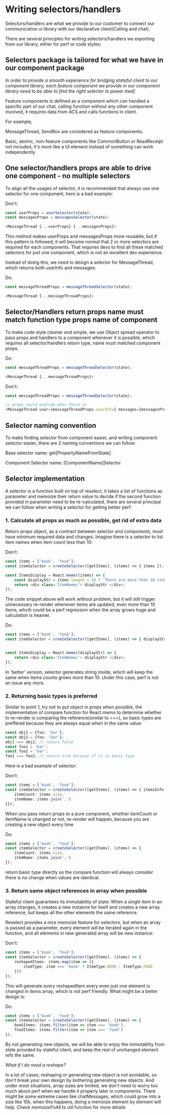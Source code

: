 # Writing selectors/handlers

Selectors/handlers are what we provide to our customer to connect our communication ui library with our declarative client(Calling and chat).

There are several principles for writing selectors/handlers we exporting from our library, either for perf or code styles:

## Selectors package is tailored for what we have in our component package

*In order to provide a smooth experience for bridging stateful client to our component library, each feature component we provide in our component library need to be able to find the right selector to power itself.*

Feature components is defined as a component which can handled a specific part of our chat, calling function without any other component involved, it requires data from ACS and calls functions in client. 

For example,

MessageThread, SendBox are considered as feature components.

Basic, atomic, non-feature components like CommonButton or ReadReceipt not included, it's more like a UI element instead of something can work independently

## One selector/handlers props are able to drive one component - no multiple selectors

To align all the usages of selector, it is recommended that always use one selector for one component, here is a bad example:

Don't:
```typescript
const userProps = userSelector(state);
const messagesProps = messagesSelector(state);

<MessageThread {...userProps} {...messagesProps}>
```

This method makes userProps and messagesProps more reusable, but if this pattern is followed, it will become normal that 2 or more selectors are required for each components. That requires devs to find all these matched selectors for just one component, which is not an excellent dev experience.

Instead of doing this, we need to design a selector for MessageThread, which returns both userInfo and messages:

Do:
```typescript
const messageThreadProps = messageThreadSelector(state);

<MessageThread {...messageThreadProps}>
```

## Selector/Handlers return props name must match function type props name of component

To make code style cleaner and simple, we use Object spread operator to pass props and handlers to a component whenever it is possible, which requires all selector/handlers return type, name must matched component props.

Do:
```typescript
const messageThreadProps = messageThreadSelector(state);

<MessageThread {...messageThreadProps}>
```

Don't:
```typescript
const messageThreadProps = messageThreadSelector(state);

// props could explode when there is 
<MessageThread user={messageThreadProps.userInfo} messages={messagesProps.chatMessages}>
```

## Selector naming convention

To make finding selector from component easier, and writing component selector easier, there are 2 naming conventions we can follow:

Base selector name: get[PropertyNameFromState]

Component Selector name: [ComponentName]Selector

## Selector implementation

A selector is a function built on top of reselect, it takes a list of functions as parameter and memoize their return value to decide if the second function provided in parameter need to be re-calculated, there are several principal we can follow when writing a selector for getting better perf:

### 1. Calculate all props as much as possible, get rid of extra data

Return props object, as a contract between selector and components, must have minimum required data and changes.
Imagine there is a selector to list item names when item count less than 10:

Don't:
```typescript
const items = ['book', 'food'];
const itemSelector = createSelector([getItems], (items) => { items });

const ItemsDisplay = React.memo((items) => {
    const displayStr = items.length > 10 ? 'There are more than 10 items in the page...' : items.join(',');
    return <div class='ItemNames'> displayStr </div>;
});

```
The code snippet above will work without problem, but it will still trigger unnecessary re-render whenever items are updated, even more than 10 items, whcih could be a perf regression when the array grows huge and calculation is heavier.

Do:
```typescript
const items = ['book', 'food'];
const itemSelector = createSelector([getItems], (items) => { displayStrs: items.length > 10 ? 'There are more than 10 items in the page...' : items.join(',') });


const ItemsDisplay = React.memo((displayStr) => {
    return <div class='ItemNames'> displayStr </div>;
});
```

In 'better' version, selector generates string inside, which will keep the same when items counts grows more than 10. Under this case, perf is not an issue any more.

### 2. Returning basic types is preferred 

Similar to point 1, try not to put object in props when possible, the implementation of compare function for React.memo to determine whether to re-render is comparing the reference(similar to ===), so basic types are preffered because they are always equal when in the same value:

```typescript
const obj1 = {foo: 'bar'};
const obj2 = {foo: 'bar'};
obj1 === obj2; // return false
const foo1 = 'bar';
const foo2 = 'bar';
foo1 === foo2; // return true because if it is basic type
```

Here is a bad example of selector:

Don't:
```typescript
const items = ['book', 'food'];
const itemSelector = createSelector([getItems], (items) => { itemsInfo: {
    itemCount: items.size,
    itemName: items.join(',')
}});
```

When you pass return props to a pure component, whether itemCount or itemName is changed or not, re-render will happen, because you are creating a new object every time

Do:
```typescript
const items = ['book', 'food'];
const itemSelector = createSelector([getItems], (items) => { 
    itemCount: items.size,
    itemName: items.join(',')
});
```

return basic type directly so the compare function will always consider there is no change when values are identical.

### 3. Return same object references in array when possible 

Stateful client guarantees its immutability of state: When a single item in an array changes, it creates a new instance for itself and creates a new array reference, but keeps all the other elements the same reference.

Reselect provides a nice memoize feature for selectors, but when an array is passed as a parameter, every element will be iterated again in the function, and all elements in new generated array will be new instance:

Don't:
```typescript
const items = ['book', 'food'];
const itemSelector = createSelector([getItems], (items) => { 
    reshapedItems: items.map(item => ({
        itemType: item === 'book' ? ItemType.BOOK : ItemType.FOOD
    }))
});
```

This will generate every reshapedItem every even just one element is changed in items array, which is not perf friendly. What might be a better design is:

Do:
```typescript
const items = ['book', 'food'];
const itemSelector = createSelector([getItems], (items) => { 
    bookItems: items.filter(item => item === 'book'),
    foodItems: items.filter(item => item === 'food')
});
```
By not generating new objects, we will be able to enjoy the immutablity from state provided by stateful client, and keep the rest of unchanged element refs the same.

*What if I do need a reshape?*

In a lot of cases, reshaping or generating new object is not avoidable, so don't break your own design by bothering generating new objects. And under most situations, array sizes are limited, we don't need to worry too much about perf when we handle it properly later in components. There might be some extreme cases like chatMessages, which could grow into a size like 10k, when this happens, doing a memoize element by element will help. Check *memoizeFnAll.ts* util function for more details
